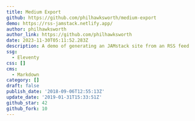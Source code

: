 ```yaml
---
title: Medium Export
github: https://github.com/philhawksworth/medium-export
demo: https://rss-jamstack.netlify.app/
author: philhawksworth
author_link: https://github.com/philhawksworth
date: 2023-11-30T05:11:52.283Z
description: A demo of generating an JAMstack site from an RSS feed
ssg:
  - Eleventy
css: []
cms:
  - Markdown
category: []
draft: false
publish_date: '2018-09-06T12:55:13Z'
update_date: '2019-01-31T15:33:51Z'
github_star: 42
github_fork: 10
---
```

